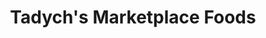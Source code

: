 ---
title: "Tadych's Marketplace Foods"
url: /sturgeon-bay/tadychs-marketplace-foods/
shop: Supermarkt
---